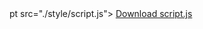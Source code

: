 <!DOCTYPE html>
<html lang="vi">
<head>
  <meta charset="UTF-8" />
  <title>Matrix Birthday Rain</title>
  <link rel="stylesheet" href="./style/style.css">
</head>
<body>
  <canvas id="matrixCanvas"></canvas>
  <script src="./style/script.js"></script>pt src="./style/script.js"></script>
  <a href="style/script.js" download>Download script.js</a>
</body>
</html></html>
